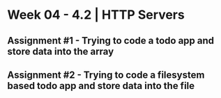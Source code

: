 # **Week 04 - 4.2 | HTTP Servers**


## Assignment #1 - Trying to code a todo app and store data into the array

## Assignment #2 - Trying to code a filesystem based todo app and store data into the file